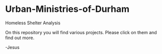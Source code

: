 # Urban-Ministries-of-Durham
Homeless Shelter Analysis

On this repository you will find various projects. Please click on them and find out more.

-Jesus
